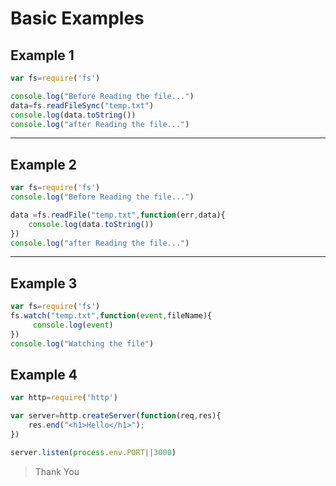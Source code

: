 # Basic Examples

## Example 1

```Javascript
var fs=require('fs')

console.log("Before Reading the file...")
data=fs.readFileSync("temp.txt")
console.log(data.toString())
console.log("after Reading the file...")
```
---

## Example 2

```javascript
var fs=require('fs')
console.log("Before Reading the file...")

data =fs.readFile("temp.txt",function(err,data){
    console.log(data.toString())
})
console.log("after Reading the file...")
```

---

## Example 3

```javascript
var fs=require('fs')
fs.watch("temp.txt",function(event,fileName){
     console.log(event)
})
console.log("Watching the file")
```

## Example 4
```Javascript
var http=require('http')

var server=http.createServer(function(req,res){
    res.end("<h1>Hello</h1>");
})

server.listen(process.env.PORT||3000)
```


>Thank You
